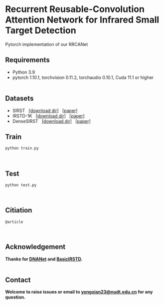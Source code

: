 # Recurrent Reusable-Convolution Attention Network for Infrared Small Target Detection

Pytorch implementation of our RRCANet


## Requirements
- Python 3.9
- pytorch 1.10.1, torchvision 0.11.2, torchaudio 0.10.1, Cuda 11.1 or higher
<br><br>

## Datasets
* SIRST &nbsp; [[download dir]](https://github.com/YimianDai/sirst) &nbsp; [[paper]](https://arxiv.org/pdf/2009.14530.pdf)
* IRSTD-1K &nbsp; [[download dir]](https://github.com/RuiZhang97/ISNet) &nbsp; [[paper]](https://ieeexplore.ieee.org/document/9880295)
* DenseSIRST &nbsp; [[download dir]](https://github.com/GrokCV/DenseSIRST) &nbsp; [[paper]](https://arxiv.org/abs/2407.20078)

## Train
```bash
python train.py
```
<br>

## Test
```bash
python test.py
```
<br>

## Citiation
```
@article
```
<br>


## Acknowledgement
**Thanks for [DNANet](https://github.com/YeRen123455/Infrared-Small-Target-Detection) and [BasicIRSTD](https://github.com/XinyiYing/BasicIRSTD).**
<br><br>

## Contact
**Welcome to raise issues or email to yongxian23@nudt.edu.cn for any question.**
